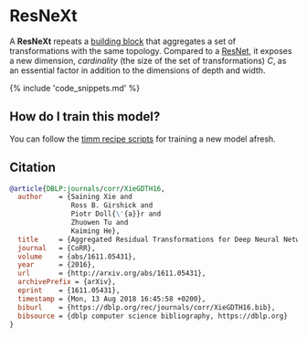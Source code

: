 # ResNeXt

A **ResNeXt** repeats a [building block](https://paperswithcode.com/method/resnext-block) that aggregates a set of transformations with the same topology. Compared to a [ResNet](https://paperswithcode.com/method/resnet), it exposes a new dimension,  *cardinality* (the size of the set of transformations) $C$, as an essential factor in addition to the dimensions of depth and width. 

{% include 'code_snippets.md' %}

## How do I train this model?

You can follow the [timm recipe scripts](https://rwightman.github.io/pytorch-image-models/scripts/) for training a new model afresh.

## Citation

```BibTeX
@article{DBLP:journals/corr/XieGDTH16,
  author    = {Saining Xie and
               Ross B. Girshick and
               Piotr Doll{\'{a}}r and
               Zhuowen Tu and
               Kaiming He},
  title     = {Aggregated Residual Transformations for Deep Neural Networks},
  journal   = {CoRR},
  volume    = {abs/1611.05431},
  year      = {2016},
  url       = {http://arxiv.org/abs/1611.05431},
  archivePrefix = {arXiv},
  eprint    = {1611.05431},
  timestamp = {Mon, 13 Aug 2018 16:45:58 +0200},
  biburl    = {https://dblp.org/rec/journals/corr/XieGDTH16.bib},
  bibsource = {dblp computer science bibliography, https://dblp.org}
}
```

<!--
Models:
- Name: resnext101_32x8d
  Metadata:
    FLOPs: 21180417024
    Training Data:
    - ImageNet
    Architecture:
    - 1x1 Convolution
    - Batch Normalization
    - Convolution
    - Global Average Pooling
    - Grouped Convolution
    - Max Pooling
    - ReLU
    - ResNeXt Block
    - Residual Connection
    - Softmax
    File Size: 356082095
    Tasks:
    - Image Classification
    ID: resnext101_32x8d
    Crop Pct: '0.875'
    Image Size: '224'
    Interpolation: bilinear
  Code: https://github.com/rwightman/pytorch-image-models/blob/b9843f954b0457af2db4f9dea41a8538f51f5d78/timm/models/resnet.py#L877
  In Collection: ResNeXt
- Name: resnext50_32x4d
  Metadata:
    FLOPs: 5472648192
    Training Data:
    - ImageNet
    Architecture:
    - 1x1 Convolution
    - Batch Normalization
    - Convolution
    - Global Average Pooling
    - Grouped Convolution
    - Max Pooling
    - ReLU
    - ResNeXt Block
    - Residual Connection
    - Softmax
    File Size: 100435887
    Tasks:
    - Image Classification
    ID: resnext50_32x4d
    Crop Pct: '0.875'
    Image Size: '224'
    Interpolation: bicubic
  Code: https://github.com/rwightman/pytorch-image-models/blob/b9843f954b0457af2db4f9dea41a8538f51f5d78/timm/models/resnet.py#L851
  In Collection: ResNeXt
- Name: tv_resnext50_32x4d
  Metadata:
    FLOPs: 5472648192
    Epochs: 90
    Batch Size: 32
    Training Data:
    - ImageNet
    Training Techniques:
    - SGD with Momentum
    - Weight Decay
    Architecture:
    - 1x1 Convolution
    - Batch Normalization
    - Convolution
    - Global Average Pooling
    - Grouped Convolution
    - Max Pooling
    - ReLU
    - ResNeXt Block
    - Residual Connection
    - Softmax
    File Size: 100441675
    Tasks:
    - Image Classification
    ID: tv_resnext50_32x4d
    LR: 0.1
    Crop Pct: '0.875'
    LR Gamma: 0.1
    Momentum: 0.9
    Image Size: '224'
    LR Step Size: 30
    Weight Decay: 0.0001
    Interpolation: bilinear
  Code: https://github.com/rwightman/pytorch-image-models/blob/9a25fdf3ad0414b4d66da443fe60ae0aa14edc84/timm/models/resnet.py#L842
  In Collection: ResNeXt
- Name: resnext50d_32x4d
  Metadata:
    FLOPs: 5781119488
    Training Data:
    - ImageNet
    Architecture:
    - 1x1 Convolution
    - Batch Normalization
    - Convolution
    - Global Average Pooling
    - Grouped Convolution
    - Max Pooling
    - ReLU
    - ResNeXt Block
    - Residual Connection
    - Softmax
    File Size: 100515304
    Tasks:
    - Image Classification
    ID: resnext50d_32x4d
    Crop Pct: '0.875'
    Image Size: '224'
    Interpolation: bicubic
  Code: https://github.com/rwightman/pytorch-image-models/blob/b9843f954b0457af2db4f9dea41a8538f51f5d78/timm/models/resnet.py#L869
  In Collection: ResNeXt
Collections:
- Name: ResNeXt
  Paper:
    title: Aggregated Residual Transformations for Deep Neural Networks
    url: https://paperswithcode.com//paper/aggregated-residual-transformations-for-deep
  type: model-index
Type: model-index
-->
